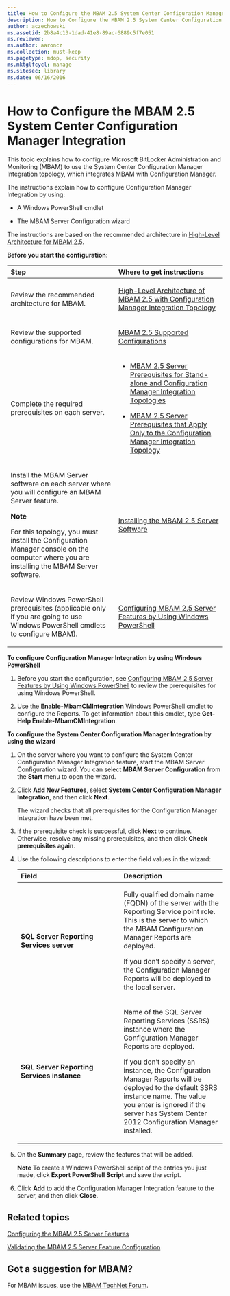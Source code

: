 ```yaml
---
title: How to Configure the MBAM 2.5 System Center Configuration Manager Integration
description: How to Configure the MBAM 2.5 System Center Configuration Manager Integration
author: aczechowski
ms.assetid: 2b8a4c13-1dad-41e8-89ac-6889c5f7e051
ms.reviewer:
ms.author: aaroncz
ms.collection: must-keep
ms.pagetype: mdop, security
ms.mktglfcycl: manage
ms.sitesec: library
ms.date: 06/16/2016
---
```



# How to Configure the MBAM 2.5 System Center Configuration Manager Integration


This topic explains how to configure Microsoft BitLocker Administration and Monitoring (MBAM) to use the System Center Configuration Manager Integration topology, which integrates MBAM with Configuration Manager.

The instructions explain how to configure Configuration Manager Integration by using:

-   A Windows PowerShell cmdlet

-   The MBAM Server Configuration wizard

The instructions are based on the recommended architecture in [High-Level Architecture for MBAM 2.5](high-level-architecture-for-mbam-25.md).

**Before you start the configuration:**

<table>
<colgroup>
<col width="50%" />
<col width="50%" />
</colgroup>
<thead>
<tr class="header">
<th align="left">Step</th>
<th align="left">Where to get instructions</th>
</tr>
</thead>
<tbody>
<tr class="odd">
<td align="left"><p>Review the recommended architecture for MBAM.</p></td>
<td align="left"><p><a href="high-level-architecture-of-mbam-25-with-configuration-manager-integration-topology.md" data-raw-source="[High-Level Architecture of MBAM 2.5 with Configuration Manager Integration Topology](high-level-architecture-of-mbam-25-with-configuration-manager-integration-topology.md)">High-Level Architecture of MBAM 2.5 with Configuration Manager Integration Topology</a></p></td>
</tr>
<tr class="even">
<td align="left"><p>Review the supported configurations for MBAM.</p></td>
<td align="left"><p><a href="mbam-25-supported-configurations.md" data-raw-source="[MBAM 2.5 Supported Configurations](mbam-25-supported-configurations.md)">MBAM 2.5 Supported Configurations</a></p></td>
</tr>
<tr class="odd">
<td align="left"><p>Complete the required prerequisites on each server.</p></td>
<td align="left"><ul>
<li><p><a href="mbam-25-server-prerequisites-for-stand-alone-and-configuration-manager-integration-topologies.md" data-raw-source="[MBAM 2.5 Server Prerequisites for Stand-alone and Configuration Manager Integration Topologies](mbam-25-server-prerequisites-for-stand-alone-and-configuration-manager-integration-topologies.md)">MBAM 2.5 Server Prerequisites for Stand-alone and Configuration Manager Integration Topologies</a></p></li>
<li><p><a href="mbam-25-server-prerequisites-that-apply-only-to-the-configuration-manager-integration-topology.md" data-raw-source="[MBAM 2.5 Server Prerequisites that Apply Only to the Configuration Manager Integration Topology](mbam-25-server-prerequisites-that-apply-only-to-the-configuration-manager-integration-topology.md)">MBAM 2.5 Server Prerequisites that Apply Only to the Configuration Manager Integration Topology</a></p></li>
</ul></td>
</tr>
<tr class="even">
<td align="left"><p>Install the MBAM Server software on each server where you will configure an MBAM Server feature.</p>
<div class="alert">
<strong>Note</strong><br/><p>For this topology, you must install the Configuration Manager console on the computer where you are installing the MBAM Server software.</p>
</div>
<div>

</div></td>
<td align="left"><p><a href="installing-the-mbam-25-server-software.md" data-raw-source="[Installing the MBAM 2.5 Server Software](installing-the-mbam-25-server-software.md)">Installing the MBAM 2.5 Server Software</a></p></td>
</tr>
<tr class="odd">
<td align="left"><p>Review Windows PowerShell prerequisites (applicable only if you are going to use Windows PowerShell cmdlets to configure MBAM).</p></td>
<td align="left"><p><a href="configuring-mbam-25-server-features-by-using-windows-powershell.md" data-raw-source="[Configuring MBAM 2.5 Server Features by Using Windows PowerShell](configuring-mbam-25-server-features-by-using-windows-powershell.md)">Configuring MBAM 2.5 Server Features by Using Windows PowerShell</a></p></td>
</tr>
</tbody>
</table>



**To configure Configuration Manager Integration by using Windows PowerShell**

1.  Before you start the configuration, see [Configuring MBAM 2.5 Server Features by Using Windows PowerShell](configuring-mbam-25-server-features-by-using-windows-powershell.md) to review the prerequisites for using Windows PowerShell.

2.  Use the **Enable-MbamCMIntegration** Windows PowerShell cmdlet to configure the Reports. To get information about this cmdlet, type **Get-Help Enable-MbamCMIntegration**.

**To configure the System Center Configuration Manager Integration by using the wizard**

1.  On the server where you want to configure the System Center Configuration Manager Integration feature, start the MBAM Server Configuration wizard. You can select **MBAM Server Configuration** from the **Start** menu to open the wizard.

2.  Click **Add New Features**, select **System Center Configuration Manager Integration**, and then click **Next**.

    The wizard checks that all prerequisites for the Configuration Manager Integration have been met.

3.  If the prerequisite check is successful, click **Next** to continue. Otherwise, resolve any missing prerequisites, and then click **Check prerequisites again**.

4.  Use the following descriptions to enter the field values in the wizard:

    <table>
    <colgroup>
    <col width="50%" />
    <col width="50%" />
    </colgroup>
    <thead>
    <tr class="header">
    <th align="left">Field</th>
    <th align="left">Description</th>
    </tr>
    </thead>
    <tbody>
    <tr class="odd">
    <td align="left"><p><strong>SQL Server Reporting Services server</strong></p></td>
    <td align="left"><p>Fully qualified domain name (FQDN) of the server with the Reporting Service point role. This is the server to which the MBAM Configuration Manager Reports are deployed.</p>
    <p>If you don’t specify a server, the Configuration Manager Reports will be deployed to the local server.</p></td>
    </tr>
    <tr class="even">
    <td align="left"><p><strong>SQL Server Reporting Services instance</strong></p></td>
    <td align="left"><p>Name of the SQL Server Reporting Services (SSRS) instance where the Configuration Manager Reports are deployed.</p>
    <p>If you don’t specify an instance, the Configuration Manager Reports will be deployed to the default SSRS instance name. The value you enter is ignored if the server has System Center 2012 Configuration Manager installed.</p></td>
    </tr>
    </tbody>
    </table>



5.  On the **Summary** page, review the features that will be added.

    **Note**
    To create a Windows PowerShell script of the entries you just made, click **Export PowerShell Script** and save the script.



6.  Click **Add** to add the Configuration Manager Integration feature to the server, and then click **Close**.



## Related topics


[Configuring the MBAM 2.5 Server Features](configuring-the-mbam-25-server-features.md)

[Validating the MBAM 2.5 Server Feature Configuration](validating-the-mbam-25-server-feature-configuration.md)


## Got a suggestion for MBAM?

For MBAM issues, use the [MBAM TechNet Forum](https://social.technet.microsoft.com/Forums/home?forum=mdopmbam).






